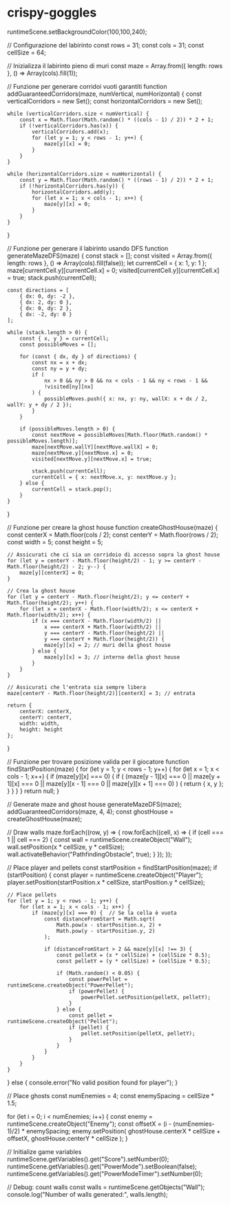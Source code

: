 # crispy-goggles

runtimeScene.setBackgroundColor(100,100,240);

// Configurazione del labirinto
const rows = 31;
const cols = 31;
const cellSize = 64;

// Inizializza il labirinto pieno di muri
const maze = Array.from({ length: rows }, () => Array(cols).fill(1));

// Funzione per generare corridoi vuoti garantiti
function addGuaranteedCorridors(maze, numVertical, numHorizontal) {
    const verticalCorridors = new Set();
    const horizontalCorridors = new Set();

    while (verticalCorridors.size < numVertical) {
        const x = Math.floor(Math.random() * ((cols - 1) / 2)) * 2 + 1;
        if (!verticalCorridors.has(x)) {
            verticalCorridors.add(x);
            for (let y = 1; y < rows - 1; y++) {
                maze[y][x] = 0;
            }
        }
    }

    while (horizontalCorridors.size < numHorizontal) {
        const y = Math.floor(Math.random() * ((rows - 1) / 2)) * 2 + 1;
        if (!horizontalCorridors.has(y)) {
            horizontalCorridors.add(y);
            for (let x = 1; x < cols - 1; x++) {
                maze[y][x] = 0;
            }
        }
    }
}

// Funzione per generare il labirinto usando DFS
function generateMazeDFS(maze) {
    const stack = [];
    const visited = Array.from({ length: rows }, () => Array(cols).fill(false));
    let currentCell = { x: 1, y: 1 };
    maze[currentCell.y][currentCell.x] = 0;
    visited[currentCell.y][currentCell.x] = true;
    stack.push(currentCell);

    const directions = [
        { dx: 0, dy: -2 },
        { dx: 2, dy: 0 },
        { dx: 0, dy: 2 },
        { dx: -2, dy: 0 }
    ];

    while (stack.length > 0) {
        const { x, y } = currentCell;
        const possibleMoves = [];

        for (const { dx, dy } of directions) {
            const nx = x + dx;
            const ny = y + dy;
            if (
                nx > 0 && ny > 0 && nx < cols - 1 && ny < rows - 1 &&
                !visited[ny][nx]
            ) {
                possibleMoves.push({ x: nx, y: ny, wallX: x + dx / 2, wallY: y + dy / 2 });
            }
        }

        if (possibleMoves.length > 0) {
            const nextMove = possibleMoves[Math.floor(Math.random() * possibleMoves.length)];
            maze[nextMove.wallY][nextMove.wallX] = 0;
            maze[nextMove.y][nextMove.x] = 0;
            visited[nextMove.y][nextMove.x] = true;

            stack.push(currentCell);
            currentCell = { x: nextMove.x, y: nextMove.y };
        } else {
            currentCell = stack.pop();
        }
    }
}

// Funzione per creare la ghost house
function createGhostHouse(maze) {
    const centerX = Math.floor(cols / 2);
    const centerY = Math.floor(rows / 2);
    const width = 5;
    const height = 5;
    
    // Assicurati che ci sia un corridoio di accesso sopra la ghost house
    for (let y = centerY - Math.floor(height/2) - 1; y >= centerY - Math.floor(height/2) - 2; y--) {
        maze[y][centerX] = 0;
    }
    
    // Crea la ghost house
    for (let y = centerY - Math.floor(height/2); y <= centerY + Math.floor(height/2); y++) {
        for (let x = centerX - Math.floor(width/2); x <= centerX + Math.floor(width/2); x++) {
            if (x === centerX - Math.floor(width/2) || 
                x === centerX + Math.floor(width/2) ||
                y === centerY - Math.floor(height/2) || 
                y === centerY + Math.floor(height/2)) {
                maze[y][x] = 2; // muri della ghost house
            } else {
                maze[y][x] = 3; // interno della ghost house
            }
        }
    }
    
    // Assicurati che l'entrata sia sempre libera
    maze[centerY - Math.floor(height/2)][centerX] = 3; // entrata
    
    return {
        centerX: centerX,
        centerY: centerY,
        width: width,
        height: height
    };
}

// Funzione per trovare posizione valida per il giocatore
function findStartPosition(maze) {
    for (let y = 1; y < rows - 1; y++) {
        for (let x = 1; x < cols - 1; x++) {
            if (maze[y][x] === 0) {
                if (
                    (maze[y - 1][x] === 0 || maze[y + 1][x] === 0 ||
                     maze[y][x - 1] === 0 || maze[y][x + 1] === 0)
                ) {
                    return { x, y };
                }
            }
        }
    }
    return null;
}

// Generate maze and ghost house
generateMazeDFS(maze);
addGuaranteedCorridors(maze, 4, 4);
const ghostHouse = createGhostHouse(maze);

// Draw walls
maze.forEach((row, y) => {
    row.forEach((cell, x) => {
        if (cell === 1 || cell === 2) {
            const wall = runtimeScene.createObject("Wall");
            wall.setPosition(x * cellSize, y * cellSize);
            wall.activateBehavior("PathfindingObstacle", true);
        }
    });
});

// Place player and pellets
const startPosition = findStartPosition(maze);
if (startPosition) {
    const player = runtimeScene.createObject("Player");
    player.setPosition(startPosition.x * cellSize, startPosition.y * cellSize);

    // Place pellets
    for (let y = 1; y < rows - 1; y++) {
        for (let x = 1; x < cols - 1; x++) {
            if (maze[y][x] === 0) {  // Se la cella è vuota
                const distanceFromStart = Math.sqrt(
                    Math.pow(x - startPosition.x, 2) + 
                    Math.pow(y - startPosition.y, 2)
                );
                
                if (distanceFromStart > 2 && maze[y][x] !== 3) {
                    const pelletX = (x * cellSize) + (cellSize * 0.5);
                    const pelletY = (y * cellSize) + (cellSize * 0.5);

                    if (Math.random() < 0.05) {
                        const powerPellet = runtimeScene.createObject("PowerPellet");
                        if (powerPellet) {
                            powerPellet.setPosition(pelletX, pelletY);
                        }
                    } else {
                        const pellet = runtimeScene.createObject("Pellet");
                        if (pellet) {
                            pellet.setPosition(pelletX, pelletY);
                        }
                    }
                }
            }
        }
    }
} else {
    console.error("No valid position found for player");
}

// Place ghosts
const numEnemies = 4;
const enemySpacing = cellSize * 1.5;

for (let i = 0; i < numEnemies; i++) {
    const enemy = runtimeScene.createObject("Enemy");
    const offsetX = (i - (numEnemies-1)/2) * enemySpacing;
    enemy.setPosition(
        ghostHouse.centerX * cellSize + offsetX,
        ghostHouse.centerY * cellSize
    );
}

// Initialize game variables
runtimeScene.getVariables().get("Score").setNumber(0);
runtimeScene.getVariables().get("PowerMode").setBoolean(false);
runtimeScene.getVariables().get("PowerModeTimer").setNumber(0);

// Debug: count walls
const walls = runtimeScene.getObjects("Wall");
console.log("Number of walls generated:", walls.length);